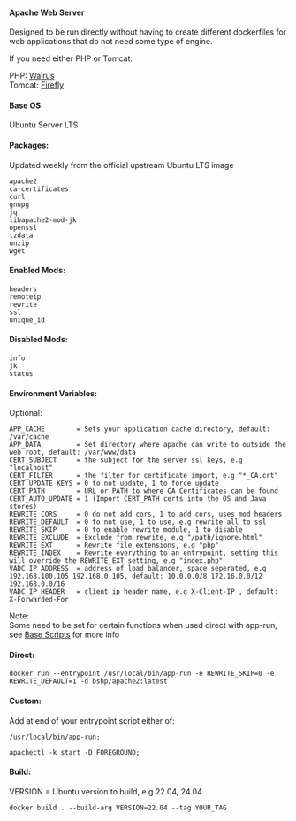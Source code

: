 #### Apache Web Server  
Designed to be run directly without having to create different dockerfiles for web applications that do not need some type of engine.
    
If you need either PHP or Tomcat:
    
PHP: [Walrus](https://github.com/bshp/walrus)  
Tomcat: [Firefly](https://github.com/bshp/firefly)  
    
#### Base OS:    
Ubuntu Server LTS
    
#### Packages:    
Updated weekly from the official upstream Ubuntu LTS image
````
apache2 
ca-certificates 
curl 
gnupg 
jq 
libapache2-mod-jk 
openssl 
tzdata 
unzip 
wget
````
#### Enabled Mods:
````
headers 
remoteip 
rewrite 
ssl 
unique_id
````
#### Disabled Mods:
````
info 
jk 
status
````
    
#### Environment Variables:    
    
Optional:    
````
APP_CACHE        = Sets your application cache directory, default: /var/cache
APP_DATA         = Set directory where apache can write to outside the web root, default: /var/www/data
CERT_SUBJECT     = the subject for the server ssl keys, e.g "localhost"
CERT_FILTER      = the filter for certificate import, e.g "*_CA.crt"
CERT_UPDATE_KEYS = 0 to not update, 1 to force update
CERT_PATH        = URL or PATH to where CA Certificates can be found
CERT_AUTO_UPDATE = 1 (Import CERT_PATH certs into the OS and Java stores)
REWRITE_CORS     = 0 do not add cors, 1 to add cors, uses mod_headers
REWRITE_DEFAULT  = 0 to not use, 1 to use, e.g rewrite all to ssl
REWRITE_SKIP     = 0 to enable rewrite module, 1 to disable
REWRITE_EXCLUDE  = Exclude from rewrite, e.g "/path/ignore.html"
REWRITE_EXT      = Rewrite file extensions, e.g "php"
REWRITE_INDEX    = Rewrite everything to an entrypoint, setting this will override the REWRITE_EXT setting, e.g "index.php"
VADC_IP_ADDRESS  = address of load balancer, space seperated, e.g 192.168.100.105 192.168.0.105, default: 10.0.0.0/8 172.16.0.0/12 192.168.0.0/16
VADC_IP_HEADER   = client ip header name, e.g X-Client-IP , default: X-Forwarded-For
````
Note:    
Some need to be set for certain functions when used direct with app-run, see [Base Scripts](https://github.com/bshp/apache2/tree/master/src/usr/local/bin) for more info    
#### Direct:  
````
docker run --entrypoint /usr/local/bin/app-run -e REWRITE_SKIP=0 -e REWRITE_DEFAULT=1 -d bshp/apache2:latest
````
#### Custom:  
Add at end of your entrypoint script either of:  
````
/usr/local/bin/app-run;
````
````
apachectl -k start -D FOREGROUND;
````
    
#### Build:  
VERSION = Ubuntu version to build, e.g 22.04, 24.04
````
docker build . --build-arg VERSION=22.04 --tag YOUR_TAG
````
    
